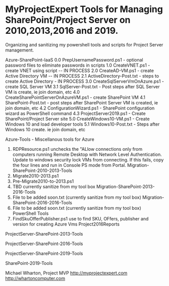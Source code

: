 # MyProjectExpert Tools for Managing SharePoint/Project Server on 2010,2013,2016 and 2019.

Organizing and sanitizing my powershell tools and scripts for Project Server management.

Azure-SharePoint-IaaS
  0.0 PrepUsernamePassword.ps1   - optional password files to eliminate passwords in scripts 
  1.0 CreateVNET.ps1 - create VNET using script -- IN PROCESS
  2.0 CreateAD-VM.ps1 - create Active Directory VM -- IN PROCESS
  2.1 ActiveDirectory-Post.txt - steps to create Active Directory - IN PROCESS
  3.0 CreateSqlServerVmOnAzure.ps1 - create SQL Server VM
  3.1 SqlServer-Post.txt - Post steps after SQL Server VM is create, ie join domain, etc
  4.0 CreateSharePointServerOnAzureVM.ps1 - create SharePoint VM
  4.1 SharePoint-Post.txt - post steps after SharePoint Server VM is created, ie join domain, etc
  4.2 ConfigurationWizard.ps1 - SharePoint configuration wizard as PowerShell command
  4.3 ProjectServer2019.ps1 - Create SharePoint/Project Server site
  5.0 CreateWindows10-VM.ps1 - Create Windows 10 and load developer tools 
  5.1 Windows10-Post.txt  - Steps after Windows 10 create.  ie join domain, etc

Azure-Tools - Miscellanous tools for Azure
  1. RDPResource.ps1 unchecks the "ALlow connections only from computers running Remote Desktop with Network Level Authentication.
  Update to windows security lock VMs from connecting.  If this fails, copy the four lines and run in Console PS mode from Portal.
Migration-SharePoint-2010-2013-Tools
  1. Migrate2010-2013.ps1
  2. Pre-Migrate2010-to-2013.ps1
  2. TBD currently sanitize from my tool box
Migration-SharePoint-2013-2016-Tools
  1. File to be added soon.txt (currently sanitize from my tool box)
Migration-SharePoint-2016-2016-Tools
  1. File to be added soon.txt (currently sanitize from my tool box)
PowerShell Tools
  1. FindSkuOfferPublisher.ps1  use to find SKU, OFfers, publisher and version for creating Azure Vms
Project2016Reports

ProjectServer-SharePoint-2013-Tools

ProjectServer-SharePoint-2016-Tools

ProjectServer-SharePoint-2019-Tools

SharePoint-2019-Tools

Michael Wharton, Project MVP
http://myprojectexpert.com 
http://whartoncomputer.com
